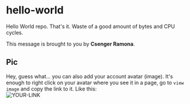 # hello-world

Hello World repo. That's it. Waste of a good amount of bytes and CPU cycles.

This message is brought to you by **Csenger Ramona**.

## Pic

Hey, guess what... you can also add your account avatar (image). It's enough to right click on your avatar where you see it in a page, go to `view image` and copy the link to it.
Like this:  
![YOUR-LINK](https://avatars.githubusercontent.com/u/56175572?s=40&v=4)
